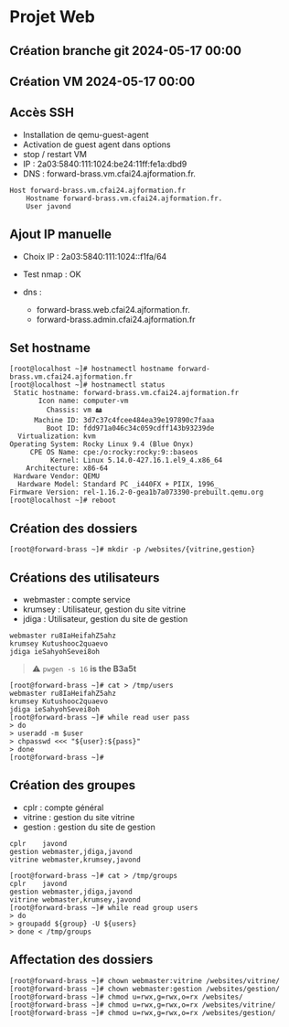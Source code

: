 # Projet Web

## Création branche git 2024-05-17 00:00

## Création VM 2024-05-17 00:00

## Accès SSH

- Installation de qemu-guest-agent
- Activation de guest agent dans options
- stop / restart VM
- IP : 2a03:5840:111:1024:be24:11ff:fe1a:dbd9
- DNS : forward-brass.vm.cfai24.ajformation.fr.

```confssh
Host forward-brass.vm.cfai24.ajformation.fr
    Hostname forward-brass.vm.cfai24.ajformation.fr.
    User javond
```

## Ajout IP manuelle

- Choix IP : 2a03:5840:111:1024::f1fa/64
- Test nmap : OK


- dns :
    - forward-brass.web.cfai24.ajformation.fr.
    - forward-brass.admin.cfai24.ajformation.fr

## Set hostname

```shell
[root@localhost ~]# hostnamectl hostname forward-brass.vm.cfai24.ajformation.fr
[root@localhost ~]# hostnamectl status
 Static hostname: forward-brass.vm.cfai24.ajformation.fr
       Icon name: computer-vm
         Chassis: vm 🖴
      Machine ID: 3d7c37c4fcee484ea39e197890c7faaa
         Boot ID: fdd971a046c34c059cdff143b93239de
  Virtualization: kvm
Operating System: Rocky Linux 9.4 (Blue Onyx)                 
     CPE OS Name: cpe:/o:rocky:rocky:9::baseos
          Kernel: Linux 5.14.0-427.16.1.el9_4.x86_64
    Architecture: x86-64
 Hardware Vendor: QEMU
  Hardware Model: Standard PC _i440FX + PIIX, 1996_
Firmware Version: rel-1.16.2-0-gea1b7a073390-prebuilt.qemu.org
[root@localhost ~]# reboot

```

## Création des dossiers

```shell
[root@forward-brass ~]# mkdir -p /websites/{vitrine,gestion}
```

## Créations des utilisateurs


- webmaster : compte service
- krumsey   : Utilisateur, gestion du site vitrine
- jdiga     : Utilisateur, gestion du site de gestion

```csv
webmaster ru8IaHeifahZ5ahz
krumsey Kutushooc2quaevo
jdiga ieSahyohSevei8oh
```

> :warning: ```pwgen -s 16``` **is the B3a5t**

```shell
[root@forward-brass ~]# cat > /tmp/users
webmaster ru8IaHeifahZ5ahz
krumsey Kutushooc2quaevo
jdiga ieSahyohSevei8oh
[root@forward-brass ~]# while read user pass
> do
> useradd -m $user
> chpasswd <<< "${user}:${pass}"
> done
[root@forward-brass ~]#

```

## Création des groupes

- cplr      : compte général
- vitrine   : gestion du site vitrine
- gestion   : gestion du site de gestion

```csv
cplr    javond
gestion webmaster,jdiga,javond
vitrine webmaster,krumsey,javond
```

```shell
[root@forward-brass ~]# cat > /tmp/groups
cplr    javond
gestion webmaster,jdiga,javond
vitrine webmaster,krumsey,javond
[root@forward-brass ~]# while read group users
> do
> groupadd ${group} -U ${users}
> done < /tmp/groups
```

## Affectation des dossiers

```shell
[root@forward-brass ~]# chown webmaster:vitrine /websites/vitrine/
[root@forward-brass ~]# chown webmaster:gestion /websites/gestion/
[root@forward-brass ~]# chmod u=rwx,g=rwx,o=rx /websites/
[root@forward-brass ~]# chmod u=rwx,g=rwx,o=rx /websites/vitrine/
[root@forward-brass ~]# chmod u=rwx,g=rwx,o=rx /websites/gestion/
```


